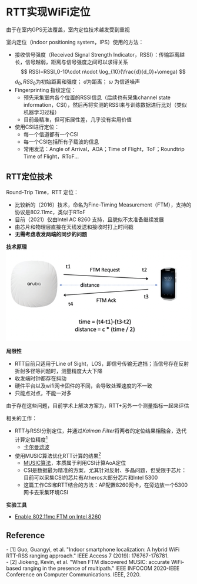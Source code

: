 # RTT实现WiFi定位


由于在室内GPS无法覆盖，室内定位技术越发受到重视

室内定位（indoor positioning system，IPS）使用的方法：
- 接收信号强度（Received Signal Strength Indicator，RSSI）：传输距离越长，信号越弱，距离与信号强度之间可以求得关系
  $$
  RSSI=RSSI_0-10\cdot n\cdot \log_{10}(\frac{d}{d_0}+\omega)
  $$
  $d_0, RSS_0$为初始距离和强度；
  $d$为距离；
  $\omega$ 为信道噪声
- Fingerprinting 指纹定位：
  - 预先采集室内各个位置的RSSI信息（后续也有采集channel state information，CSI），然后再将实测的RSSI来与训练数据进行比对（类似机器学习过程）
  - 目前最精准，但可拓展性差，几乎没有实用价值
- 使用CSI进行定位：
  - 每一个信道都有一个CSI
  - 每一个CSI包括所有子载波的信息
  - 常用发法：Angle of Arrival，AOA；Time of Flight，ToF；Roundtrip Time of Flight，RToF...

## RTT定位技术
Round-Trip Time，RTT 定位：
- 比较新的（2016）技术，命名为Fine-Timing Measurement（FTM），支持的协议是802.11mc，类似于RToF
- 目前（2021）仅由Intel AC 8260 支持，且貌似不太准备继续发展
- 由芯片和物理层直接在天线发送和接收时打上时间戳
- **无需考虑收发两端的同步的问题**

**技术原理**
![时间计算方法示意图(图片来自网络)](/images/wireless/rtt/802.11mc.png)

**局限性**
- RTT目前只适用于Line of Sight，LOS，即信号传输无遮挡；当信号存在反射折射多径等问题时，测量精度大大下降
- 收发端时钟都存在抖动
- 硬件平台以及wifi网卡固件的不同，会导致处理速度的不一致
- 只能点对点，不能一对多

由于存在这些问题，目前学术上解决方案为，RTT+另外一个测量指标一起来评估

相关的工作：
- RTT与RSSI分别定位，并通过*Kalman Filter*将两者的定位结果相融合，迭代计算定位精度[<sup>1<sup>](#r1)
  - [卡尔曼滤波](https://zhuanlan.zhihu.com/p/39912633)
- 使用MUSIC算法优化RTT计算的结果[<sup>2<sup>](#r2)
  - [MUSIC算法](https://blog.csdn.net/zhangziju/article/details/100730081)，本质属于利用CSI计算AoA定位
  - CSI是数据最为精准的方案，尤其针对反射、多晶问题，但受限于芯片：目前可以采集CSI的芯片有Atheros大部分芯片和Intel 5300
  - 这篇工作CSI和RTT结合的方法：AP配置8260网卡，在旁边放一个5300网卡去采集环境CSI


**实验工具**
- [Enable 802.11mc FTM on Intel 8260](https://github.com/HappyZ/iw_intel8260_localization/wiki/Enable-802.11mc-FTM-on-Intel-8260)

## Reference
<div id="r1"></div>
- [1] Guo, Guangyi, et al. "Indoor smartphone localization: A hybrid WiFi RTT-RSS ranging approach." IEEE Access 7 (2019): 176767-176781.
<div id="r2"></div>
- [2] Jiokeng, Kevin, et al. "When FTM discovered MUSIC: accurate WiFi-based ranging in the presence of multipath." IEEE INFOCOM 2020-IEEE Conference on Computer Communications. IEEE, 2020.
